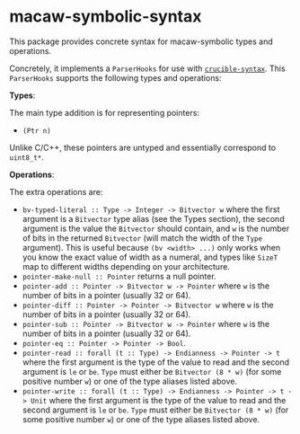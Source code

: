 # macaw-symbolic-syntax

This package provides concrete syntax for macaw-symbolic types and operations.

Concretely, it implements a `ParserHooks` for use with [`crucible-syntax`][syn].
This `ParserHooks` supports the following types and operations:

**Types**:

The main type addition is for representing pointers:

- `(Ptr n)`

Unlike C/C++, these pointers are untyped and essentially correspond to `uint8_t*`.

**Operations**:

The extra operations are:

- `bv-typed-literal :: Type -> Integer -> Bitvector w` where the first argument is a `Bitvector` type alias (see the Types section), the second argument is the value the `Bitvector` should contain, and `w` is the number of bits in the returned `Bitvector` (will match the width of the `Type` argument). This is useful because `(bv <width> ...)` only works when you know the exact value of width as a numeral, and types like `SizeT` map to different widths depending on your architecture.
- `pointer-make-null :: Pointer` returns a null pointer.
- `pointer-add :: Pointer -> Bitvector w -> Pointer` where `w` is the number of bits in a pointer (usually 32 or 64).
- `pointer-diff :: Pointer -> Pointer -> Bitvector w` where `w` is the number of bits in a pointer (usually 32 or 64).
- `pointer-sub :: Pointer -> Bitvector w -> Pointer` where `w` is the number of bits in a pointer (usually 32 or 64).
- `pointer-eq :: Pointer -> Pointer -> Bool`.
- `pointer-read :: forall (t :: Type) -> Endianness -> Pointer -> t` where the first argument is the type of the value to read and the second argument is `le` or `be`. `Type` must either be `Bitvector (8 * w)` (for some positive number `w`) or one of the type aliases listed above.
- `pointer-write :: forall (t :: Type) -> Endianness -> Pointer -> t -> Unit` where the first argument is the type of the value to read and the second argument is `le` or `be`. `Type` must either be `Bitvector (8 * w)` (for some positive number `w`) or one of the type aliases listed above.

[syn]: https://github.com/GaloisInc/crucible/tree/master/crucible-syntax

